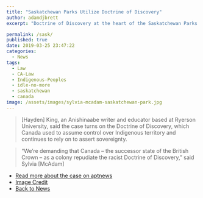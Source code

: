 ```yaml
---
title: "Saskatchewan Parks Utilize Doctrine of Discovery"
author: adamdjbrett
excerpt: "Doctrine of Discovery at the heart of the Saskatchewan Parks Case."

permalink: /sask/
published: true
date: 2019-03-25 23:47:22
categories:
  - News
tags:
  - Law
  - CA-Law
  - Indigenous-Peoples
  - idle-no-more
  - saskatchewan
  - canada
image: /assets/images/sylvia-mcadam-saskatchewan-park.jpg
---
```


> \[Hayden\] King, an Anishinaabe writer and educator based at Ryerson University, said the case turns on the Doctrine of Discovery, which Canada used to assume control over Indigenous territory and continues to rely on to assert sovereignty.

> “We’re demanding that Canada – the successor state of the British Crown – as a colony repudiate the racist Doctrine of Discovery,” said Sylvia \[McAdam\]

- [Read more about the case on aptnews](https://aptnnews.ca/2019/03/21/doctrine-of-discovery-at-heart-of-saskatchewan-court-case/)
- [Image Credit](https://www.gofundme.com/landless-no-more)
- [Back to News](/categories/news/)
